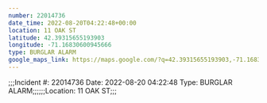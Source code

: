```yaml
---
number: 22014736
date_time: 2022-08-20T04:22:48+00:00
location: 11 OAK ST
latitude: 42.39315655193903
longitude: -71.16830600945666
type: BURGLAR ALARM
google_maps_link: https://maps.google.com/?q=42.39315655193903,-71.16830600945666
---
```


;;;Incident #: 22014736   Date: 2022-08-20 04:22:48    Type: BURGLAR ALARM;;;;;;Location: 11 OAK ST;;;

